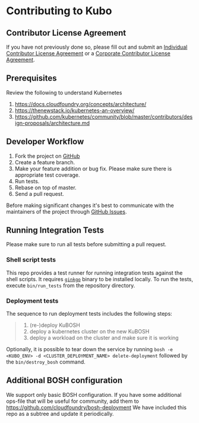 # Contributing to Kubo

## Contributor License Agreement
If you have not previously done so, please fill out and submit an [Individual Contributor License Agreement](https://www.cloudfoundry.org/governance/cff_individual_cla/) or a [Corporate Contributor License Agreement](https://www.cloudfoundry.org/governance/cff_corporate_cla/). 

## Prerequisites
Review the following to understand Kubernetes
 1. https://docs.cloudfoundry.org/concepts/architecture/
 1. https://thenewstack.io/kubernetes-an-overview/
 1. https://github.com/kubernetes/community/blob/master/contributors/design-proposals/architecture.md

## Developer Workflow
1. Fork the project on [GitHub](https://github.com/cloudfoundry-incubator/kubo-deployment)
1. Create a feature branch.
1. Make your feature addition or bug fix. Please make sure there is appropriate test coverage.
1. Run tests.
1. Rebase on top of master.
1. Send a pull request.

Before making significant changes it's best to communicate with the maintainers of the project through [GitHub Issues](https://github.com/cloudfoundry-incubator/kubo-deployment/issues).

## Running Integration Tests

Please make sure to run all tests before submitting a pull request.

### Shell script tests

This repo provides a test runner for running integration tests against the shell scripts. It requires [`ginkgo`](https://github.com/onsi/ginkgo) binary to be installed locally. To run the tests, execute `bin/run_tests` from the repository directory.

### Deployment tests

The sequence to run deployment tests includes the following steps:

>  1. (re-)deploy KuBOSH
>  1. deploy a kubernetes cluster on the new KuBOSH
>  1. deploy a workload on the cluster and make sure it is working

Optionally, it is possible to tear down the service by running `bosh -e <KUBO_ENV> -d <CLUSTER_DEPLOYMENT_NAME> delete-deployment` followed by the `bin/destroy_bosh` command.

## Additional BOSH configuration
We support only basic BOSH configuration. If you have some additional ops-file that will be useful for community, add them to https://github.com/cloudfoundry/bosh-deployment We have included this repo as a subtree and update it periodically.
